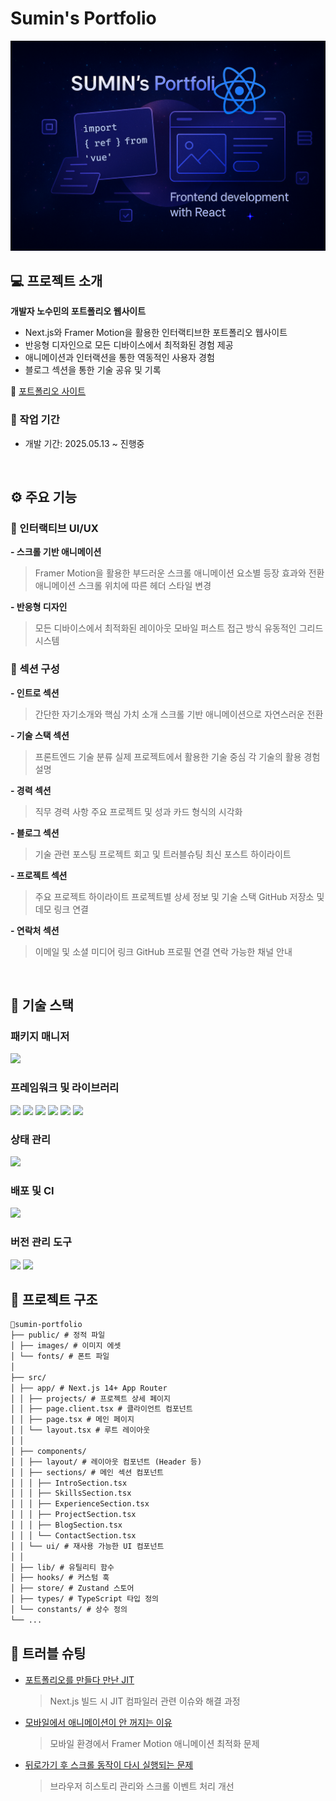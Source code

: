 # Sumin's Portfolio

![Portfolio Preview](public/og-main.png)

## 💻 프로젝트 소개

**개발자 노수민의 포트폴리오 웹사이트**

- Next.js와 Framer Motion을 활용한 인터랙티브한 포트폴리오 웹사이트
- 반응형 디자인으로 모든 디바이스에서 최적화된 경험 제공
- 애니메이션과 인터랙션을 통한 역동적인 사용자 경험
- 블로그 섹션을 통한 기술 공유 및 기록

🔗 [포트폴리오 사이트](https://sumin.it.kr/)

### 📆 작업 기간

- 개발 기간: 2025.05.13 ~ 진행중

<br />

## ⚙️ 주요 기능

### 🎨 인터랙티브 UI/UX

**- 스크롤 기반 애니메이션**

> Framer Motion을 활용한 부드러운 스크롤 애니메이션
> 요소별 등장 효과와 전환 애니메이션
> 스크롤 위치에 따른 헤더 스타일 변경

**- 반응형 디자인**

> 모든 디바이스에서 최적화된 레이아웃
> 모바일 퍼스트 접근 방식
> 유동적인 그리드 시스템

### 📝 섹션 구성

**- 인트로 섹션**

> 간단한 자기소개와 핵심 가치 소개
> 스크롤 기반 애니메이션으로 자연스러운 전환

**- 기술 스택 섹션**

> 프론트엔드 기술 분류
> 실제 프로젝트에서 활용한 기술 중심
> 각 기술의 활용 경험 설명

**- 경력 섹션**

> 직무 경력 사항
> 주요 프로젝트 및 성과
> 카드 형식의 시각화

**- 블로그 섹션**

> 기술 관련 포스팅
> 프로젝트 회고 및 트러블슈팅
> 최신 포스트 하이라이트

**- 프로젝트 섹션**

> 주요 프로젝트 하이라이트
> 프로젝트별 상세 정보 및 기술 스택
> GitHub 저장소 및 데모 링크 연결

**- 연락처 섹션**

> 이메일 및 소셜 미디어 링크
> GitHub 프로필 연결
> 연락 가능한 채널 안내

<br />

## 🧰 기술 스택

<div align="left">

### 패키지 매니저

<img src="https://camo.githubusercontent.com/59140240b23053fefd4261622bb6e83b862ef6b3426278847d48f2b8ac5dd72d/68747470733a2f2f696d672e736869656c64732e696f2f62616467652f706e706d2d4636393232303f7374796c653d666f722d7468652d6261646765266c6f676f3d706e706d266c6f676f436f6c6f723d7768697465" data-canonical-src="https://img.shields.io/badge/pnpm-F69220?style=for-the-badge&amp;logo=pnpm&amp;logoColor=white" style="max-width: 100%;">

### 프레임워크 및 라이브러리

<img src="https://img.shields.io/badge/React-61DAFB?style=for-the-badge&logo=React&logoColor=black"/>
<img src="https://img.shields.io/badge/Next.js-000000?style=for-the-badge&logo=Next.js&logoColor=white"/>
<img src="https://img.shields.io/badge/Typescript-3178C6?style=for-the-badge&logo=Typescript&logoColor=white">
<img src="https://img.shields.io/badge/tailwindcss-1daabb.svg?style=for-the-badge&logo=tailwind-css&logoColor=white" />
<img src="https://img.shields.io/badge/framer-000000?style=for-the-badge&logo=framer&logoColor=white" />
<img src="https://img.shields.io/badge/shadcn/ui-000000?style=for-the-badge&logo=ShadcnUi&logoColor=white">

### 상태 관리

<img src="https://img.shields.io/badge/Zustand-82612C?style=for-the-badge&logo=&logoColor=white">

### 배포 및 CI

<img src="https://img.shields.io/badge/vercel-000000?style=for-the-badge&logo=vercel&logoColor=white">

### 버전 관리 도구

<img src="https://img.shields.io/badge/Git-F05032?style=for-the-badge&logo=git&logoColor=white" />
<img src="https://img.shields.io/badge/GitHub-181717?style=for-the-badge&logo=github&logoColor=white" />

<br />

## 📁 프로젝트 구조

```markdown
📁sumin-portfolio
├── public/ # 정적 파일
│ ├── images/ # 이미지 에셋
│ └── fonts/ # 폰트 파일
│
├── src/
│ ├── app/ # Next.js 14+ App Router
│ │ ├── projects/ # 프로젝트 상세 페이지
│ │ ├── page.client.tsx # 클라이언트 컴포넌트
│ │ ├── page.tsx # 메인 페이지
│ │ └── layout.tsx # 루트 레이아웃
│ │
│ ├── components/
│ │ ├── layout/ # 레이아웃 컴포넌트 (Header 등)
│ │ ├── sections/ # 메인 섹션 컴포넌트
│ │ │ ├── IntroSection.tsx
│ │ │ ├── SkillsSection.tsx
│ │ │ ├── ExperienceSection.tsx
│ │ │ ├── ProjectSection.tsx
│ │ │ ├── BlogSection.tsx
│ │ │ └── ContactSection.tsx
│ │ └── ui/ # 재사용 가능한 UI 컴포넌트
│ │
│ ├── lib/ # 유틸리티 함수
│ ├── hooks/ # 커스텀 훅
│ ├── store/ # Zustand 스토어
│ ├── types/ # TypeScript 타입 정의
│ └── constants/ # 상수 정의
└── ...
```

## 🚀 트러블 슈팅

- [포트폴리오를 만들다 만난 JIT](https://velog.io/@sum529/Trouble-Shooting-포트폴리오를-만들다-만난-JIT)

  > Next.js 빌드 시 JIT 컴파일러 관련 이슈와 해결 과정

- [모바일에서 애니메이션이 안 꺼지는 이유](https://velog.io/@sum529/Trouble-Shooting-모바일에서-애니메이션이-안-꺼지는-이유)

  > 모바일 환경에서 Framer Motion 애니메이션 최적화 문제

- [뒤로가기 후 스크롤 동작이 다시 실행되는 문제](https://velog.io/@sum529/Trouble-Shooting-뒤로가기-후-스크롤-동작이-다시-실행되는-문제)
  > 브라우저 히스토리 관리와 스크롤 이벤트 처리 개선
